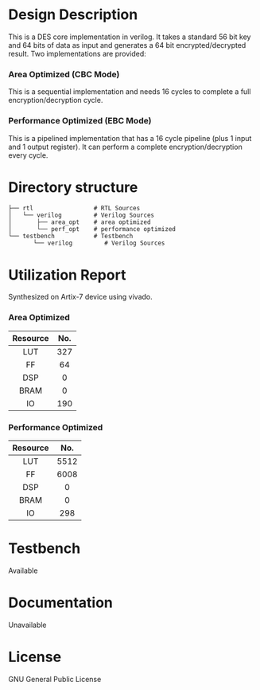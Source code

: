 # Design Description

This is a DES core implementation in verilog. It takes a standard 56 bit key and 64 bits of data as input and generates a 64 bit encrypted/decrypted result. Two implementations are provided:

### Area Optimized (CBC Mode)
   This is a sequential implementation and needs 16 cycles to complete a full encryption/decryption cycle.


### Performance Optimized (EBC Mode)
   This is a pipelined implementation that has a 16 cycle pipeline (plus 1 input and 1 output register). It can perform a complete encryption/decryption every cycle.


# Directory structure


    ├── rtl                 # RTL Sources
    │   └── verilog         # Verilog Sources
    │       ├── area_opt    # area optimized
    │       └── perf_opt    # performance optimized
    └── testbench           # Testbench
           └── verilog         # Verilog Sources

# Utilization Report
Synthesized on Artix-7 device using vivado.

### Area Optimized

|Resource| No.|
|:---:|:---:|
|LUT|327|
|FF|64|
|DSP|0|
|BRAM|0|
|IO|190|

### Performance Optimized

|Resource| No.|
|:---:|:---:|
|LUT|5512|
|FF|6008|
|DSP|0|
|BRAM|0|
|IO|298|

# Testbench
Available

# Documentation
Unavailable

# License
GNU General Public License
